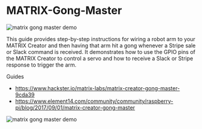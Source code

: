 # MATRIX-Gong-Master

![matrix gong master demo](https://hackster.imgix.net/uploads/attachments/369190/final_TBkwrZhhLe.gif?auto=compress%2Cformat&w=900&h=675&fit=min
)

This guide provides step-by-step instructions for wiring a robot arm to your MATRIX Creator and then having that arm hit a gong whenever a Stripe sale or Slack command is received. It demonstrates how to use the GPIO pins of the MATRIX Creator to control a servo and how to receive a Slack or Stripe response to trigger the arm.

Guides
- https://www.hackster.io/matrix-labs/matrix-creator-gong-master-9cda39
- https://www.element14.com/community/community/raspberry-pi/blog/2017/09/01/matrix-creator-gong-master


![matrix gong master demo](https://thumbs.gfycat.com/DirectMediocreGrassspider-size_restricted.gif)
